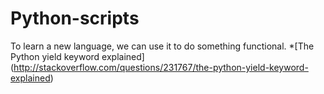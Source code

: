 Python-scripts
=============
To learn a new language, we can use it to do something functional.
*[The Python yield keyword explained] (http://stackoverflow.com/questions/231767/the-python-yield-keyword-explained)
